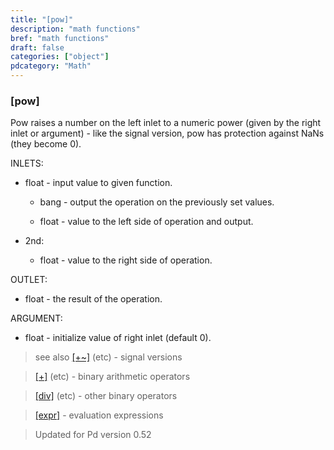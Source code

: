 ```yaml
---
title: "[pow]"
description: "math functions"
bref: "math functions"
draft: false
categories: ["object"]
pdcategory: "Math"
---
```


### [pow]

Pow raises a number on the left inlet to a numeric power (given by the right inlet or argument) - like the signal version, pow has protection against NaNs (they become 0).


INLETS:

- float - input value to given function.

  - bang - output the operation on the previously set values.

  - float - value to the left side of operation and output.

- 2nd:

  - float - value to the right side of operation.

OUTLET:

- float - the result of the operation.

ARGUMENT:

- float - initialize value of right inlet (default 0).
 
> see also [[+~]](../plus~) (etc) - signal versions

> [[+]](../plus) (etc) - binary arithmetic operators

> [[div]](../div) (etc) - other binary operators

> [[expr]](../expr-family) - evaluation expressions

> Updated for Pd version 0.52
 
